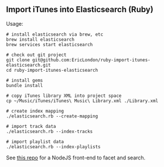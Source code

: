 ## Import iTunes into Elasticsearch (Ruby)

Usage:

```
# install elasticsearch via brew, etc
brew install elasticsearch
brew services start elasticsearch

# check out git project
git clone git@github.com:EricLondon/ruby-import-itunes-elasticsearch.git
cd ruby-import-itunes-elasticsearch

# install gems
bundle install

# copy iTunes library XML into project space
cp ~/Music/iTunes/iTunes\ Music\ Library.xml ./Library.xml

# create index mapping
./elasticsearch.rb --create-mapping

# import track data
./elasticsearch.rb --index-tracks

# import playlist data
./elasticsearch.rb --index-playlists
```

See [this repo](https://github.com/EricLondon/itunes-nodejs-elasticsearch-front-end) for a NodeJS front-end to facet and search.
